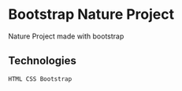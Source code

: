 # Bootstrap Nature Project

Nature Project made with bootstrap

## Technologies

```
HTML CSS Bootstrap
```

<br>
